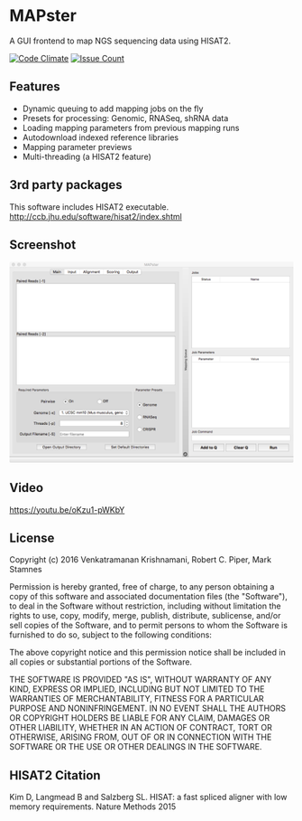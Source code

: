 # MAPster #

A GUI frontend to map NGS sequencing data using HISAT2. 

[![Code Climate](https://codeclimate.com/repos/589033c7604ae30054000d22/badges/e6a1899ff34e09cf3a23/gpa.svg)](https://codeclimate.com/repos/589033c7604ae30054000d22/feed)
[![Issue Count](https://codeclimate.com/repos/589033c7604ae30054000d22/badges/e6a1899ff34e09cf3a23/issue_count.svg)](https://codeclimate.com/repos/589033c7604ae30054000d22/feed)

##  Features ##

* Dynamic queuing to add mapping jobs on the fly
* Presets for processing: Genomic, RNASeq, shRNA data
* Loading mapping parameters from previous mapping runs
* Autodownload indexed reference libraries
* Mapping parameter previews
* Multi-threading (a HISAT2 feature)

## 3rd party packages ##

This software includes HISAT2 executable. http://ccb.jhu.edu/software/hisat2/index.shtml

## Screenshot ##

![alt tag](https://raw.githubusercontent.com/emptyewer/MAPster/master/screenshot.png)

## Video ##

https://youtu.be/oKzu1-pWKbY

## License ##

Copyright (c) 2016 Venkatramanan Krishnamani, Robert C. Piper, Mark Stamnes

Permission is hereby granted, free of charge, to any person obtaining a copy
of this software and associated documentation files (the "Software"), to deal
in the Software without restriction, including without limitation the rights
to use, copy, modify, merge, publish, distribute, sublicense, and/or sell
copies of the Software, and to permit persons to whom the Software is
furnished to do so, subject to the following conditions:

The above copyright notice and this permission notice shall be included in all
copies or substantial portions of the Software.

THE SOFTWARE IS PROVIDED "AS IS", WITHOUT WARRANTY OF ANY KIND, EXPRESS OR
IMPLIED, INCLUDING BUT NOT LIMITED TO THE WARRANTIES OF MERCHANTABILITY,
FITNESS FOR A PARTICULAR PURPOSE AND NONINFRINGEMENT. IN NO EVENT SHALL THE
AUTHORS OR COPYRIGHT HOLDERS BE LIABLE FOR ANY CLAIM, DAMAGES OR OTHER
LIABILITY, WHETHER IN AN ACTION OF CONTRACT, TORT OR OTHERWISE, ARISING FROM,
OUT OF OR IN CONNECTION WITH THE SOFTWARE OR THE USE OR OTHER DEALINGS IN THE
SOFTWARE.

## HISAT2 Citation ##

Kim D, Langmead B and Salzberg SL. HISAT: a fast spliced aligner with low memory requirements. Nature Methods 2015
